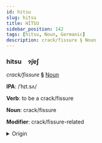 ```yaml
---
id: hitsu
slug: hitsu
title: HİTSU
sidebar_position: 142
tags: [hitsu, Noun, Germanic]
description: crack/fissure § Noun
---
```


### hitsu&emsp;<span kind="abugida">ɂ̆ȷɐʃ</span>

*crack/fissure* **§** [Noun](../../tags/Noun)

**IPA**: /ˈhɪt.sʌ/

**Verb**: to be a crack/fissure

**Noun**: crack/fissure

**Modifier**: crack/fissure-related

<details>
    <summary>Origin</summary>
    German Ritze /ˈʁɪt͡sə/<br/>
    <em>Germanic Language Family</em>
</details>